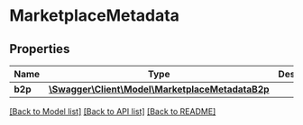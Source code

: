# MarketplaceMetadata

## Properties
Name | Type | Description | Notes
------------ | ------------- | ------------- | -------------
**b2p** | [**\Swagger\Client\Model\MarketplaceMetadataB2p**](MarketplaceMetadataB2p.md) |  | [optional] 

[[Back to Model list]](../README.md#documentation-for-models) [[Back to API list]](../README.md#documentation-for-api-endpoints) [[Back to README]](../README.md)


